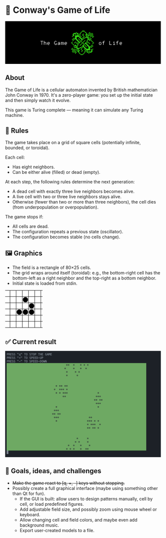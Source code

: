 # 🦠 Conway's Game of Life

![logo](pics/logo.png)



## About

The Game of Life is a cellular automaton invented by British mathematician John Conway in 1970.
It's a zero-player game: you set up the initial state and then simply watch it evolve.

This game is Turing complete — meaning it can simulate any Turing machine.

## 📜 Rules

The game takes place on a grid of square cells (potentially infinite, bounded, or toroidal).

Each cell:
* Has eight neighbors.
* Can be either alive (filled) or dead (empty).

At each step, the following rules determine the next generation:
* A dead cell with exactly three live neighbors becomes alive.
* A live cell with two or three live neighbors stays alive.
* Otherwise (fewer than two or more than three neighbors), the cell dies (from underpopulation or overpopulation).

The game stops if:
* All cells are dead.
* The configuration repeats a previous state (oscillator).
* The configuration becomes stable (no cells change).


## 🖼 Graphics

* The field is a rectangle of 80×25 cells.
* The grid wraps around itself (toroidal): e.g., the bottom-right cell has the bottom-left as a right neighbor and the top-right as a bottom neighbor.
* Initial state is loaded from stdin.

![glider_emblem](pics/glider_emblem.gif)

## ✅ Current result

![result](pics/result.png)

## 🧩 Goals, ideas, and challenges

* <s>Make the game react to [q, +, -] keys without stopping.</s>
* Possibly create a full graphical interface (maybe using something other than Qt for fun).
  * If the GUI is built: allow users to design patterns manually, cell by cell, or load predefined figures.
  * Add adjustable field size, and possibly zoom using mouse wheel or keyboard.
  * Allow changing cell and field colors, and maybe even add background music.
  * Export user-created models to a file.
